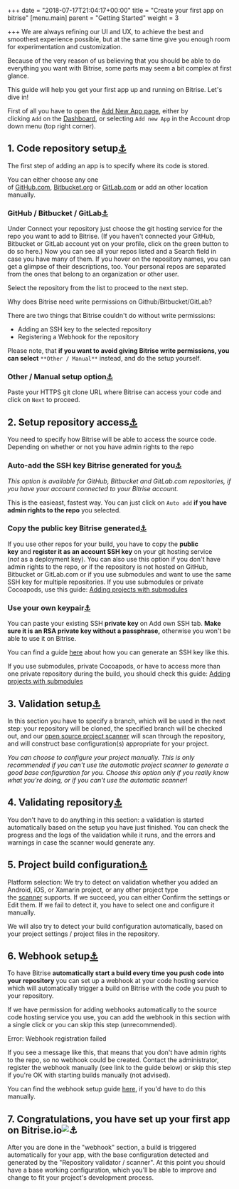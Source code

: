 +++
date = "2018-07-17T21:04:17+00:00"
title = "Create your first app on bitrise"
[menu.main]
parent = "Getting Started"
weight = 3

+++
We are always refining our UI and UX, to achieve the best and smoothest experience possible, but at the same time give you enough room for experimentation and customization.

Because of the very reason of us believing that you should be able to do everything you want with Bitrise, some parts may seem a bit complex at first glance.

This guide will help you get your first app up and running on Bitrise. Let's dive in!

First of all you have to open the [Add New App page](https://www.bitrise.io/apps/add), either by clicking `Add` on the [Dashboard](https://www.bitrise.io/dashboard), or selecting `Add new App` in the Account drop down menu (top right corner).

## 1. Code repository setup[⚓](https://devcenter.bitrise.io/getting-started/create-your-first-app-on-bitrise/#1-code-repository-setup "Permanent link")

The first step of adding an app is to specify where its code is stored.

You can either choose any one of [GitHub.com](https://github.com/), [Bitbucket.org](https://bitbucket.org/) or [GitLab.com](https://gitlab.com/) or add an other location manually.

### GitHub / Bitbucket / GitLab[⚓](https://devcenter.bitrise.io/getting-started/create-your-first-app-on-bitrise/#github-bitbucket-gitlab "Permanent link")

Under Connect your repository just choose the git hosting service for the repo you want to add to Bitrise. (If you haven't connected your GitHub, Bitbucket or GitLab account yet on your profile, click on the green button to do so here.) Now you can see all your repos listed and a Search field in case you have many of them. If you hover on the repository names, you can get a glimpse of their descriptions, too. Your personal repos are separated from the ones that belong to an organization or other user.

Select the repository from the list to proceed to the next step.

Why does Bitrise need write permissions on Github/Bitbucket/GitLab?

There are two things that Bitrise couldn't do without write permissions:

* Adding an SSH key to the selected repository
* Registering a Webhook for the repository

Please note, that **if you want to avoid giving Bitrise write permissions, you can select** `**Other / Manual**` instead, and do the setup yourself.

### Other / Manual setup option[⚓](https://devcenter.bitrise.io/getting-started/create-your-first-app-on-bitrise/#other-manual-setup-option "Permanent link")

Paste your HTTPS git clone URL where Bitrise can access your code and click on `Next` to proceed.

## 2. Setup repository access[⚓](https://devcenter.bitrise.io/getting-started/create-your-first-app-on-bitrise/#2-setup-repository-access "Permanent link")

You need to specify how Bitrise will be able to access the source code. Depending on whether or not you have admin rights to the repo

### Auto-add the SSH key Bitrise generated for you[⚓](https://devcenter.bitrise.io/getting-started/create-your-first-app-on-bitrise/#auto-add-the-ssh-key-bitrise-generated-for-you "Permanent link")

_This option is available for GitHub, Bitbucket and GitLab.com repositories, if you have your account connected to your Bitrise account._

This is the easieast, fastest way. You can just click on `Auto add` **if you have admin rights to the repo** you selected.

### Copy the public key Bitrise generated[⚓](https://devcenter.bitrise.io/getting-started/create-your-first-app-on-bitrise/#copy-the-public-key-bitrise-generated "Permanent link")

If you use other repos for your build, you have to copy the **public key** and **register it as an account SSH key** on your git hosting service (_not_ as a deployment key). You can also use this option if you don't have admin rights to the repo, or if the repository is not hosted on GitHub, Bitbucket or GitLab.com or if you use submodules and want to use the same SSH key for multiple repositories. If you use submodules or private Cocoapods, use this guide: [Adding projects with submodules](https://devcenter.bitrise.io/faq/adding-projects-with-submodules/)

### Use your own keypair[⚓](https://devcenter.bitrise.io/getting-started/create-your-first-app-on-bitrise/#use-your-own-keypair "Permanent link")

You can paste your existing SSH **private key** on Add own SSH tab. **Make sure it is an RSA private key without a passphrase,** otherwise you won't be able to use it on Bitrise.

You can find a guide [here](https://devcenter.bitrise.io/faq/how-to-generate-ssh-keypair/) about how you can generate an SSH key like this.

If you use submodules, private Cocoapods, or have to access more than one private repository during the build, you should check this guide: [Adding projects with submodules](https://devcenter.bitrise.io/faq/adding-projects-with-submodules/)

## 3. Validation setup[⚓](https://devcenter.bitrise.io/getting-started/create-your-first-app-on-bitrise/#3-validation-setup "Permanent link")

In this section you have to specify a branch, which will be used in the next step: your repository will be cloned, the specified branch will be checked out, and our [open source project scanner](https://github.com/bitrise-core/bitrise-init) will scan through the repository, and will construct base configuration(s) appropriate for your project.

_You can choose to configure your project manually. This is only recommended if you can't use the automatic project scanner to generate a good base configuration for you. Choose this option only if you really know what you're doing, or if you can't use the automatic scanner!_

## 4. Validating repository[⚓](https://devcenter.bitrise.io/getting-started/create-your-first-app-on-bitrise/#4-validating-repository "Permanent link")

You don't have to do anything in this section: a validation is started automatically based on the setup you have just finished. You can check the progress and the logs of the validation while it runs, and the errors and warnings in case the scanner would generate any.

## 5. Project build configuration[⚓](https://devcenter.bitrise.io/getting-started/create-your-first-app-on-bitrise/#5-project-build-configuration "Permanent link")

Platform selection: We try to detect on validation whether you added an Android, iOS, or Xamarin project, or any other project type the [scanner](https://github.com/bitrise-core/bitrise-init) supports. If we succeed, you can either Confirm the settings or Edit them. If we fail to detect it, you have to select one and configure it manually.

We will also try to detect your build configuration automatically, based on your project settings / project files in the repository.

## 6. Webhook setup[⚓](https://devcenter.bitrise.io/getting-started/create-your-first-app-on-bitrise/#6-webhook-setup "Permanent link")

To have Bitrise **automatically start a build every time you push code into your repository** you can set up a webhook at your code hosting service which will automatically trigger a build on Bitrise with the code you push to your repository.

If we have permission for adding webhooks automatically to the source code hosting service you use, you can add the webhook in this section with a single click or you can skip this step (unrecommended).

Error: Webhook registration failed

If you see a message like this, that means that you don't have admin rights to the repo, so no webhook could be created. Contact the administrator, register the webhook manually (see link to the guide below) or skip this step if you're OK with starting builds manually (not advised).

You can find the webhook setup guide [here](https://devcenter.bitrise.io/webhooks/), if you'd have to do this manually.

## 7. Congratulations, you have set up your first app on Bitrise.io![⚓](https://devcenter.bitrise.io/getting-started/create-your-first-app-on-bitrise/#7-congratulations-you-have-set-up-your-first-app-on-bitriseio "Permanent link")

After you are done in the "webhook" section, a build is triggered automatically for your app, with the base configuration detected and generated by the "Repository validator / scanner". At this point you should have a base working configuration, which you'll be able to improve and change to fit your project's development process.